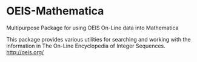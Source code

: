 # OEIS-Mathematica
Multipurpose Package for using OEIS On-Line data into Mathematica

This package provides various utilities for 
searching and working with the information in 
The On-Line Encyclopedia of Integer Sequences.
http://oeis.org/
